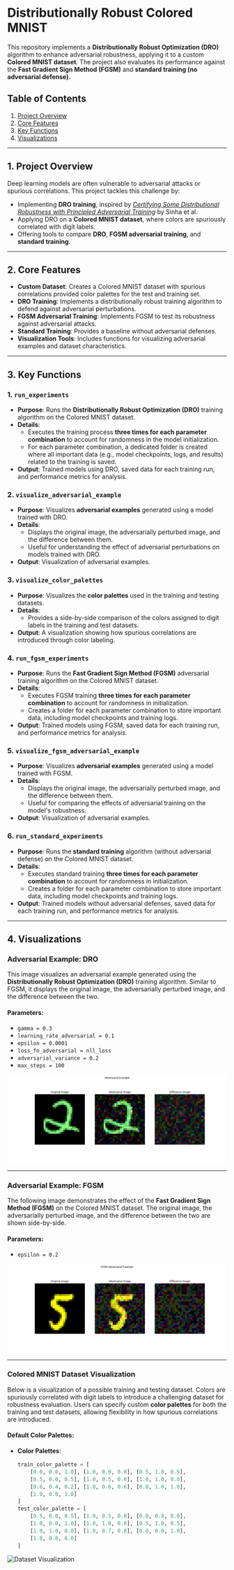 # **Distributionally Robust Colored MNIST**

This repository implements a **Distributionally Robust Optimization (DRO)** algorithm to enhance adversarial robustness, applying it to a custom **Colored MNIST dataset**. The project also evaluates its performance against the **Fast Gradient Sign Method (FGSM)** and **standard training (no adversarial defense).**

## **Table of Contents**
1. [Project Overview](#project-overview)
2. [Core Features](#core-features)
3. [Key Functions](#key-functions)
4. [Visualizations](#visualizations)

---

## **1. Project Overview**

Deep learning models are often vulnerable to adversarial attacks or spurious correlations. This project tackles this challenge by:
- Implementing **DRO training**, inspired by [*Certifying Some Distributional Robustness with Principled Adversarial Training*](https://arxiv.org/abs/1710.10571) by Sinha et al.
- Applying DRO on a **Colored MNIST dataset**, where colors are spuriously correlated with digit labels.
- Offering tools to compare **DRO**, **FGSM adversarial training**, and **standard training**.

---

## **2. Core Features**

- **Custom Dataset**: Creates a Colored MNIST dataset with spurious correlations provided color palettes for the test and training set.
- **DRO Training**: Implements a distributionally robust training algorithm to defend against adversarial perturbations.
- **FGSM Adversarial Training**: Implements FGSM to test its robustness against adversarial attacks.
- **Standard Training**: Provides a baseline without adversarial defenses.
- **Visualization Tools**: Includes functions for visualizing adversarial examples and dataset characteristics.

---

## **3. Key Functions**

### 1. `run_experiments`
- **Purpose**: Runs the **Distributionally Robust Optimization (DRO)** training algorithm on the Colored MNIST dataset.
- **Details**:
  - Executes the training process **three times for each parameter combination** to account for randomness in the model initialization.
  - For each parameter combination, a dedicated folder is created where all important data (e.g., model checkpoints, logs, and results) related to the training is saved.
- **Output**: Trained models using DRO, saved data for each training run, and performance metrics for analysis.

### 2. `visualize_adversarial_example`
- **Purpose**: Visualizes **adversarial examples** generated using a model trained with DRO.
- **Details**:
  - Displays the original image, the adversarially perturbed image, and the difference between them.
  - Useful for understanding the effect of adversarial perturbations on models trained with DRO.
- **Output**: Visualization of adversarial examples.

### 3. `visualize_color_palettes`
- **Purpose**: Visualizes the **color palettes** used in the training and testing datasets.
- **Details**:
  - Provides a side-by-side comparison of the colors assigned to digit labels in the training and test datasets.
- **Output**: A visualization showing how spurious correlations are introduced through color labeling.

### 4. `run_fgsm_experiments`
- **Purpose**: Runs the **Fast Gradient Sign Method (FGSM)** adversarial training algorithm on the Colored MNIST dataset.
- **Details**:
  - Executes FGSM training **three times for each parameter combination** to account for randomness in initialization.
  - Creates a folder for each parameter combination to store important data, including model checkpoints and training logs.
- **Output**: Trained models using FGSM, saved data for each training run, and performance metrics for analysis.

### 5. `visualize_fgsm_adversarial_example`
- **Purpose**: Visualizes **adversarial examples** generated using a model trained with FGSM.
- **Details**:
  - Displays the original image, the adversarially perturbed image, and the difference between them.
  - Useful for comparing the effects of adversarial training on the model's robustness.
- **Output**: Visualization of adversarial examples.

### 6. `run_standard_experiments`
- **Purpose**: Runs the **standard training** algorithm (without adversarial defense) on the Colored MNIST dataset.
- **Details**:
  - Executes standard training **three times for each parameter combination** to account for randomness in initialization.
  - Creates a folder for each parameter combination to store important data, including model checkpoints and training logs.
- **Output**: Trained models without adversarial defenses, saved data for each training run, and performance metrics for analysis.

---

## **4. Visualizations**

### **Adversarial Example: DRO**
This image visualizes an adversarial example generated using the **Distributionally Robust Optimization (DRO)** training algorithm. Similar to FGSM, it displays the original image, the adversarially perturbed image, and the difference between the two.

#### Parameters:
- `gamma = 0.3`
- `learning_rate_adversarial = 0.1`
- `epsilon = 0.0001`
- `loss_fn_adversarial = nll_loss`
- `adversarial_variance = 0.2`
- `max_steps = 100`

![DRO Adversarial Example](images/adversarial_example_dro.png)

---

### **Adversarial Example: FGSM**
The following image demonstrates the effect of the **Fast Gradient Sign Method (FGSM)** on the Colored MNIST dataset. The original image, the adversarially perturbed image, and the difference between the two are shown side-by-side.

#### Parameters:
- `epsilon = 0.2`

![FGSM Adversarial Example](images/adversarial_example_fgsm.png)

---

### **Colored MNIST Dataset Visualization**
Below is a visualization of a possible training and testing dataset. Colors are spuriously correlated with digit labels to introduce a challenging dataset for robustness evaluation. Users can specify custom **color palettes** for both the training and test datasets, allowing flexibility in how spurious correlations are introduced.

#### Default Color Palettes:
- **Color Palettes**:
  ```python
  train_color_palette = [
      [0.0, 0.0, 1.0], [1.0, 0.0, 0.0], [0.5, 1.0, 0.5], 
      [0.5, 0.0, 0.5], [1.0, 0.5, 0.0], [1.0, 1.0, 0.0], 
      [0.6, 0.4, 0.2], [1.0, 0.6, 0.6], [0.0, 1.0, 1.0], 
      [1.0, 0.0, 1.0]
  ]
  test_color_palette = [
      [0.5, 0.0, 0.5], [1.0, 0.5, 0.0], [0.0, 0.8, 0.0], 
      [1.0, 0.0, 1.0], [1.0, 1.0, 0.0], [0.5, 1.0, 0.5], 
      [1.0, 1.0, 0.0], [1.0, 0.7, 0.8], [0.0, 0.0, 1.0], 
      [1.0, 0.0, 0.0]
  ]

![Dataset Visualization](images/color_palette.png)

